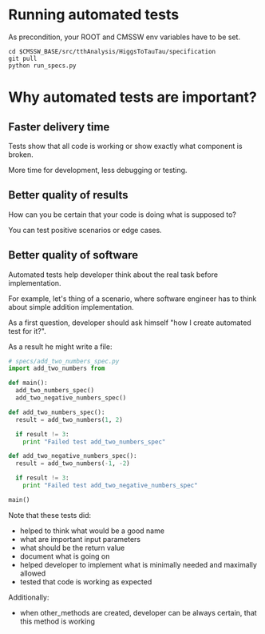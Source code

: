 
Running automated tests
=======================

As precondition, your ROOT and CMSSW env variables have to be set.

```
cd $CMSSW_BASE/src/tthAnalysis/HiggsToTauTau/specification
git pull
python run_specs.py
```



Why automated tests are important?
==================================


Faster delivery time
--------------------

Tests show that all code is working or show exactly what component is broken.

More time for development, less debugging or testing.



Better quality of results
-------------------------

How can you be certain that your code is doing what is supposed to?

You can test positive scenarios or edge cases.



Better quality of software
--------------------------

Automated tests help developer think about the real task before implementation.

For example, let's thing of a scenario, where software engineer has to think about
simple addition implementation.

As a first question, developer should ask himself "how I create automated test for it?".

As a result he might write a file:

```python
# specs/add_two_numbers_spec.py
import add_two_numbers from

def main():
  add_two_numbers_spec()
  add_two_negative_numbers_spec()

def add_two_numbers_spec():
  result = add_two_numbers(1, 2)

  if result != 3:
    print "Failed test add_two_numbers_spec"

def add_two_negative_numbers_spec():
  result = add_two_numbers(-1, -2)

  if result != 3:
    print "Failed test add_two_negative_numbers_spec"

main()

```

Note that these tests did:
  * helped to think what would be a good name
  * what are important input parameters
  * what should be the return value
  * document what is going on
  * helped developer to implement what is minimally needed and maximally allowed
  * tested that code is working as expected

Additionally:
  * when other_methods are created, developer can be always certain, that this method is working
